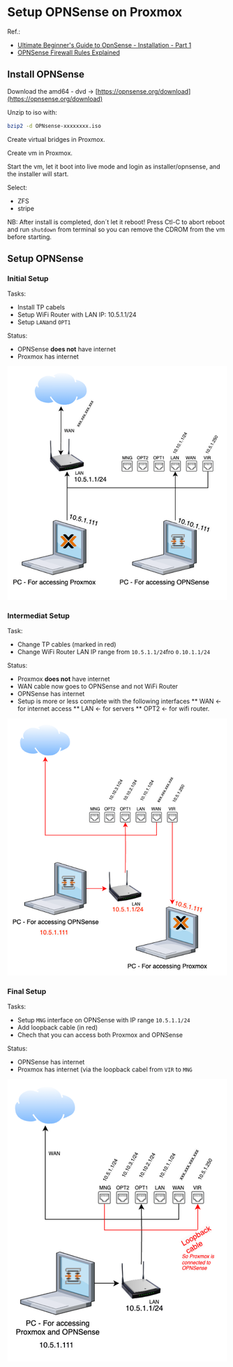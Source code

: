 # Setup OPNSense on Proxmox
Ref.:
* [Ultimate Beginner's Guide to OpnSense - Installation - Part 1 ](https://www.youtube.com/watch?v=vJBoCgptF-0)
* [OPNSense Firewall Rules Explained](https://www.youtube.com/watch?v=kYFNa_zpeII)

## Install OPNSense
Download the amd64 - dvd -> [https://opnsense.org/download](https://opnsense.org/download)

Unzip to iso with:
```sh
bzip2 -d OPNsense-xxxxxxxx.iso
```

Create virtual bridges in Proxmox.

Create vm in Proxmox.

Start the vm, let it boot into live mode and login as installer/opnsense, and the installer will start.

Select:
* ZFS
* stripe

NB: After install is completed, don´t let it reboot! Press Ctl-C to abort reboot and run ```shutdown``` from terminal so you can remove the CDROM from the vm before starting.

## Setup OPNSense
### Initial Setup
Tasks:
* Install TP cabels
* Setup WiFi Router with LAN IP: 10.5.1.1/24
* Setup ```LAN```and ```OPT1```

Status:
* OPNSense __does not__ have internet
* Proxmox has internet

![opnsense-init-setup.png](opnsense-init-setup.png)

### Intermediat Setup
Task:
* Change TP cables (marked in red)
* Change WiFi Router LAN IP range from ```10.5.1.1/24```fro ```0.10.1.1/24```

Status:
* Proxmox __does not__ have internet
* WAN cable now goes to OPNSense and not WiFi Router
* OPNSense has internet
* Setup is more or less complete with the following interfaces
** WAN <- for internet access
** LAN <- for servers
** OPT2 <- for wifi router.

![opnsense-intermediat-setup.png](opnsense-intermediat-setup.png)

### Final Setup
Tasks:
* Setup ```MNG``` interface on OPNSense with IP range ```10.5.1.1/24```
* Add loopback cable (in red)
* Chech that you can access both Proxmox and OPNSense

Status:
* OPNSense has internet
* Proxmox has internet (via the loopback cabel from ```VIR``` to ```MNG```

![opnsense-final-setup.png](opnsense-final-setup.png)
